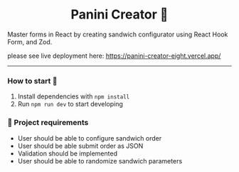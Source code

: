 <h1 align="center">
  Panini Creator 🥪
</h1>

Master forms in React by creating sandwich configurator using React Hook Form, and Zod.


please see live deployment here: https://panini-creator-eight.vercel.app/

---

### How to start 🚀

1. Install dependencies with ``npm install``
2. Run ``npm run dev`` to start developing

### 📝 Project requirements

- User should be able to configure sandwich order
- User should be able submit order as JSON
- Validation should be implemented
- User should be able to randomize sandwich parameters
